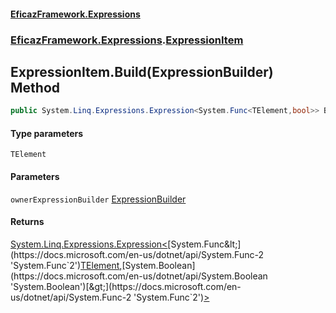 #### [EficazFramework.Expressions](EficazFrameworkExpressions.md 'EficazFramework Expressions')
### [EficazFramework.Expressions](EficazFrameworkExpressions.md#EficazFramework.Expressions 'EficazFramework.Expressions').[ExpressionItem](EficazFramework.Expressions/ExpressionItem.md 'EficazFramework.Expressions.ExpressionItem')

## ExpressionItem.Build<TElement>(ExpressionBuilder) Method

```csharp
public System.Linq.Expressions.Expression<System.Func<TElement,bool>> Build<TElement>(EficazFramework.Expressions.ExpressionBuilder ownerExpressionBuilder);
```
#### Type parameters

<a name='EficazFramework.Expressions.ExpressionItem.Build_TElement_(EficazFramework.Expressions.ExpressionBuilder).TElement'></a>

`TElement`
#### Parameters

<a name='EficazFramework.Expressions.ExpressionItem.Build_TElement_(EficazFramework.Expressions.ExpressionBuilder).ownerExpressionBuilder'></a>

`ownerExpressionBuilder` [ExpressionBuilder](EficazFramework.Expressions/ExpressionBuilder.md 'EficazFramework.Expressions.ExpressionBuilder')

#### Returns
[System.Linq.Expressions.Expression&lt;](https://docs.microsoft.com/en-us/dotnet/api/System.Linq.Expressions.Expression-1 'System.Linq.Expressions.Expression`1')[System.Func&lt;](https://docs.microsoft.com/en-us/dotnet/api/System.Func-2 'System.Func`2')[TElement](EficazFramework.Expressions/ExpressionItem/Build_TElement_(ExpressionBuilder).md#EficazFramework.Expressions.ExpressionItem.Build_TElement_(EficazFramework.Expressions.ExpressionBuilder).TElement 'EficazFramework.Expressions.ExpressionItem.Build<TElement>(EficazFramework.Expressions.ExpressionBuilder).TElement')[,](https://docs.microsoft.com/en-us/dotnet/api/System.Func-2 'System.Func`2')[System.Boolean](https://docs.microsoft.com/en-us/dotnet/api/System.Boolean 'System.Boolean')[&gt;](https://docs.microsoft.com/en-us/dotnet/api/System.Func-2 'System.Func`2')[&gt;](https://docs.microsoft.com/en-us/dotnet/api/System.Linq.Expressions.Expression-1 'System.Linq.Expressions.Expression`1')